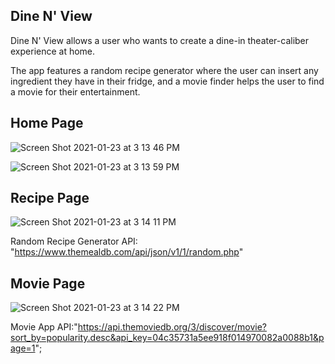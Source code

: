 ## Dine N' View

Dine N' View allows a user who wants to create a dine-in theater-caliber experience at home. 

The app features a random recipe generator where the user can insert any ingredient they have in their fridge, and a movie finder helps the user to find a movie for their entertainment. 


## Home Page

![Screen Shot 2021-01-23 at 3 13 46 PM](https://user-images.githubusercontent.com/59800707/105613013-c44bb580-5d8d-11eb-8cde-af18793ff3c2.png)

![Screen Shot 2021-01-23 at 3 13 59 PM](https://user-images.githubusercontent.com/59800707/105613028-e8a79200-5d8d-11eb-896a-b0966e5d0bc5.png)



## Recipe Page

![Screen Shot 2021-01-23 at 3 14 11 PM](https://user-images.githubusercontent.com/59800707/105613037-f5c48100-5d8d-11eb-8474-e0b81ac094ad.png)

Random Recipe Generator API: "https://www.themealdb.com/api/json/v1/1/random.php"



## Movie Page


![Screen Shot 2021-01-23 at 3 14 22 PM](https://user-images.githubusercontent.com/59800707/105613062-15f44000-5d8e-11eb-96e4-d6474d5cb9cd.png)

Movie App API:"https://api.themoviedb.org/3/discover/movie?sort_by=popularity.desc&api_key=04c35731a5ee918f014970082a0088b1&page=1";
